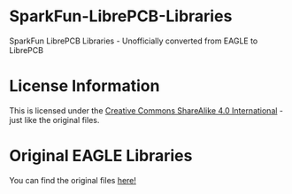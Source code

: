 # SparkFun-LibrePCB-Libraries
SparkFun LibrePCB Libraries - Unofficially converted from EAGLE to LibrePCB

# License Information
This is licensed under the [Creative Commons ShareAlike 4.0 International](https://creativecommons.org/licenses/by-sa/4.0/) - just like the original files.

# Original EAGLE Libraries
You can find the original files [here!](https://github.com/sparkfun/SparkFun-Eagle-Libraries/)
